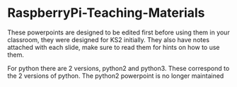 RaspberryPi-Teaching-Materials
==============================

These powerpoints are designed to be edited first before using them in your classroom, they were designed for KS2 initially.
They also have notes attached with each slide, make sure to read them for hints on how to use them.

For python there are 2 versions, python2 and python3. These correspond to the 2 versions of python.
The python2 powerpoint is no longer maintained